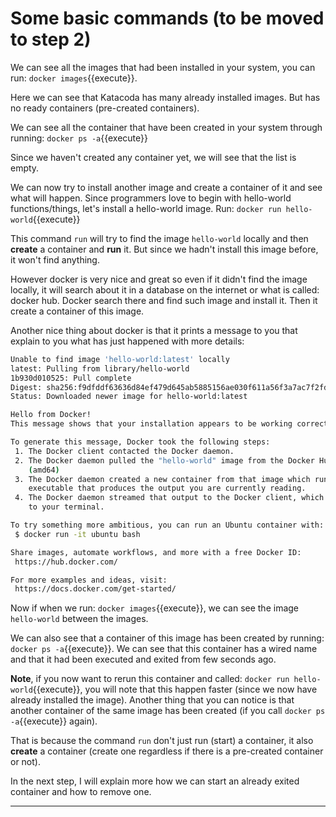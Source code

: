 # Some basic commands (to be moved to step 2)

We can see all the images that had been installed in your system, you can run:
`docker images`{{execute}}.

Here we can see that Katacoda has many already installed images. But has no ready containers (pre-created containers).

We can see all the container that have been created in your system through running:
`docker ps -a`{{execute}}

Since we haven't created any container yet, we will see that the list is empty.
<!---
TODO diff between images and containers.
https://www.edureka.co/community/18657/what-is-the-difference-between-a-docker-image-and-container
-->

We can now try to install another image and create a container of it and see what will happen.
Since programmers love to begin with hello-world functions/things, let's install a hello-world image. Run:
`docker run hello-world`{{execute}}

This command `run` will try to find the image `hello-world` locally and then **create** a container and **run** it. But since we hadn't install this image before, it won't find anything.

However docker is very nice and great so even if it didn't find the image locally, it will search about it in a database on the internet or what is called: docker hub.
Docker search there and find such image and install it. Then it create a container of this image.

Another nice thing about docker is that it prints a message to you that explain to you what has just happened with more details:

```bash
Unable to find image 'hello-world:latest' locally
latest: Pulling from library/hello-world
1b930d010525: Pull complete
Digest: sha256:f9dfddf63636d84ef479d645ab5885156ae030f611a56f3a7ac7f2fdd86d7e4e
Status: Downloaded newer image for hello-world:latest

Hello from Docker!
This message shows that your installation appears to be working correctly.

To generate this message, Docker took the following steps:
 1. The Docker client contacted the Docker daemon.
 2. The Docker daemon pulled the "hello-world" image from the Docker Hub.
    (amd64)
 3. The Docker daemon created a new container from that image which runs the
    executable that produces the output you are currently reading.
 4. The Docker daemon streamed that output to the Docker client, which sent it
    to your terminal.

To try something more ambitious, you can run an Ubuntu container with:
 $ docker run -it ubuntu bash

Share images, automate workflows, and more with a free Docker ID:
 https://hub.docker.com/

For more examples and ideas, visit:
 https://docs.docker.com/get-started/
```

Now if when we run: `docker images`{{execute}}, we can see the image `hello-world` between the images.

We can also see that a container of this image has been created by running: `docker ps -a`{{execute}}.
We can see that this container has a wired name and that it had been executed and exited from few seconds ago.

**Note**, if you now want to rerun this container and called:
`docker run hello-world`{{execute}}, you will note that this happen faster (since we now have already installed the image). Another thing that you can notice is that another container of the same image has been created (if you call `docker ps -a`{{execute}} again).

That is because the command `run` don't just run (start) a container, it also **create** a container (create one regardless if there is a pre-created container or not).

In the next step, I will explain more how we can start an already exited container and how to remove one.









--------------------------
